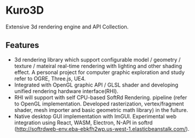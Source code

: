 # Kuro3D
Extensive 3d rendering engine and API Collection.




## Features
* 3d rendering library which support configurable model / geometry / texture / mateiral real-time rendering with
lighting and other shading effect. A personal project for computer graphic exploration and study refer to OGRE, Three.js, UE4.
* Integrated with OpenGL graphic API / GLSL shader and developing unified rendering hardware interface(RHI).
*  RHI will support with self CPU-based SoftRd Rendering. pipeline (refer to OpenGL implementation. Developed rasterization, vertex/fragment shader, mesh importer and basic geometric math library) in the fulture.
* Native desktop GUI implementation with ImGUI. Experimental web integration using React, WASM, Electron, N-API in softrd (http://softrdweb-env.eba-ebkfh2wp.us-west-1.elasticbeanstalk.com/).
